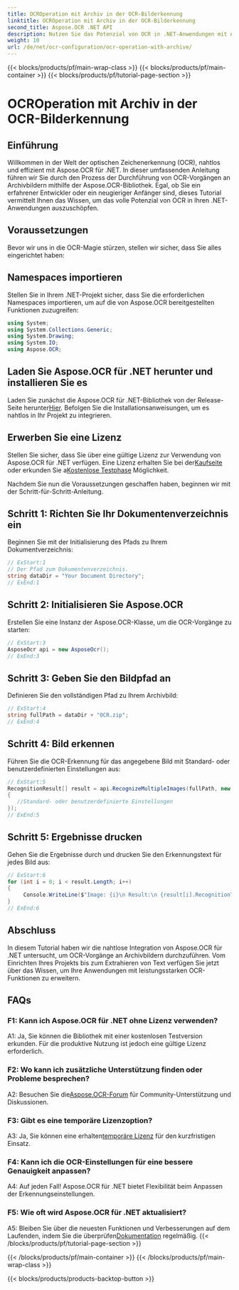 ```yaml
---
title: OCROperation mit Archiv in der OCR-Bilderkennung
linktitle: OCROperation mit Archiv in der OCR-Bilderkennung
second_title: Aspose.OCR .NET API
description: Nutzen Sie das Potenzial von OCR in .NET-Anwendungen mit Aspose.OCR. Erfahren Sie Schritt für Schritt, wie Sie Text aus Archivbildern extrahieren.
weight: 10
url: /de/net/ocr-configuration/ocr-operation-with-archive/
---
```


{{< blocks/products/pf/main-wrap-class >}}
{{< blocks/products/pf/main-container >}}
{{< blocks/products/pf/tutorial-page-section >}}

# OCROperation mit Archiv in der OCR-Bilderkennung

## Einführung

Willkommen in der Welt der optischen Zeichenerkennung (OCR), nahtlos und effizient mit Aspose.OCR für .NET. In dieser umfassenden Anleitung führen wir Sie durch den Prozess der Durchführung von OCR-Vorgängen an Archivbildern mithilfe der Aspose.OCR-Bibliothek. Egal, ob Sie ein erfahrener Entwickler oder ein neugieriger Anfänger sind, dieses Tutorial vermittelt Ihnen das Wissen, um das volle Potenzial von OCR in Ihren .NET-Anwendungen auszuschöpfen.

## Voraussetzungen

Bevor wir uns in die OCR-Magie stürzen, stellen wir sicher, dass Sie alles eingerichtet haben:

## Namespaces importieren

Stellen Sie in Ihrem .NET-Projekt sicher, dass Sie die erforderlichen Namespaces importieren, um auf die von Aspose.OCR bereitgestellten Funktionen zuzugreifen:

```csharp
using System;
using System.Collections.Generic;
using System.Drawing;
using System.IO;
using Aspose.OCR;
```

## Laden Sie Aspose.OCR für .NET herunter und installieren Sie es

 Laden Sie zunächst die Aspose.OCR für .NET-Bibliothek von der Release-Seite herunter[Hier](https://releases.aspose.com/ocr/net/). Befolgen Sie die Installationsanweisungen, um es nahtlos in Ihr Projekt zu integrieren.

## Erwerben Sie eine Lizenz

 Stellen Sie sicher, dass Sie über eine gültige Lizenz zur Verwendung von Aspose.OCR für .NET verfügen. Eine Lizenz erhalten Sie bei der[Kaufseite](https://purchase.aspose.com/buy) oder erkunden Sie a[Kostenlose Testphase](https://releases.aspose.com/) Möglichkeit.

Nachdem Sie nun die Voraussetzungen geschaffen haben, beginnen wir mit der Schritt-für-Schritt-Anleitung.

## Schritt 1: Richten Sie Ihr Dokumentenverzeichnis ein

Beginnen Sie mit der Initialisierung des Pfads zu Ihrem Dokumentverzeichnis:

```csharp
// ExStart:1
// Der Pfad zum Dokumentenverzeichnis.
string dataDir = "Your Document Directory";
// ExEnd:1
```

## Schritt 2: Initialisieren Sie Aspose.OCR

Erstellen Sie eine Instanz der Aspose.OCR-Klasse, um die OCR-Vorgänge zu starten:

```csharp
// ExStart:3
AsposeOcr api = new AsposeOcr();
// ExEnd:3
```

## Schritt 3: Geben Sie den Bildpfad an

Definieren Sie den vollständigen Pfad zu Ihrem Archivbild:

```csharp
// ExStart:4
string fullPath = dataDir + "OCR.zip";
// ExEnd:4
```

## Schritt 4: Bild erkennen

Führen Sie die OCR-Erkennung für das angegebene Bild mit Standard- oder benutzerdefinierten Einstellungen aus:

```csharp
// ExStart:5
RecognitionResult[] result = api.RecognizeMultipleImages(fullPath, new RecognitionSettings
{
   //Standard- oder benutzerdefinierte Einstellungen
});
// ExEnd:5
```

## Schritt 5: Ergebnisse drucken

Gehen Sie die Ergebnisse durch und drucken Sie den Erkennungstext für jedes Bild aus:

```csharp
// ExStart:6
for (int i = 0; i < result.Length; i++)
{
	 Console.WriteLine($"Image: {i}\n Result:\n {result[i].RecognitionText}");
}
// ExEnd:6
```

## Abschluss

In diesem Tutorial haben wir die nahtlose Integration von Aspose.OCR für .NET untersucht, um OCR-Vorgänge an Archivbildern durchzuführen. Vom Einrichten Ihres Projekts bis zum Extrahieren von Text verfügen Sie jetzt über das Wissen, um Ihre Anwendungen mit leistungsstarken OCR-Funktionen zu erweitern.

## FAQs

### F1: Kann ich Aspose.OCR für .NET ohne Lizenz verwenden?

A1: Ja, Sie können die Bibliothek mit einer kostenlosen Testversion erkunden. Für die produktive Nutzung ist jedoch eine gültige Lizenz erforderlich.

### F2: Wo kann ich zusätzliche Unterstützung finden oder Probleme besprechen?

 A2: Besuchen Sie die[Aspose.OCR-Forum](https://forum.aspose.com/c/ocr/16) für Community-Unterstützung und Diskussionen.

### F3: Gibt es eine temporäre Lizenzoption?

 A3: Ja, Sie können eine erhalten[temporäre Lizenz](https://purchase.aspose.com/temporary-license/) für den kurzfristigen Einsatz.

### F4: Kann ich die OCR-Einstellungen für eine bessere Genauigkeit anpassen?

A4: Auf jeden Fall! Aspose.OCR für .NET bietet Flexibilität beim Anpassen der Erkennungseinstellungen.

### F5: Wie oft wird Aspose.OCR für .NET aktualisiert?

 A5: Bleiben Sie über die neuesten Funktionen und Verbesserungen auf dem Laufenden, indem Sie die überprüfen[Dokumentation](https://reference.aspose.com/ocr/net/) regelmäßig.
{{< /blocks/products/pf/tutorial-page-section >}}

{{< /blocks/products/pf/main-container >}}
{{< /blocks/products/pf/main-wrap-class >}}

{{< blocks/products/products-backtop-button >}}
